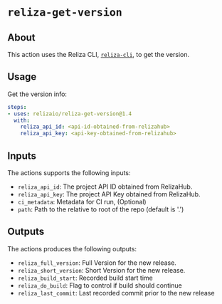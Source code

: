 # `reliza-get-version`

## About
This action uses the Reliza CLI, [`reliza-cli`](https://github.com/relizaio/reliza-cli), to get the version.

## Usage

Get the version info:

```yaml
steps:
- uses: relizaio/reliza-get-version@1.4
  with:
    reliza_api_id: <api-id-obtained-from-relizahub>
    reliza_api_key: <api-key-obtained-from-relizahub>
```

## Inputs
The actions supports the following inputs:

- `reliza_api_id`: The project API ID obtained from RelizaHub.
- `reliza_api_key`: The project API Key obtained from RelizaHub.
- `ci_metadata`: Metadata for CI run, (Optional)
- `path`: Path to the relative to root of the repo (default is '.')

## Outputs
The actions produces the following outputs:

- `reliza_full_version`: Full Version for the new release.
- `reliza_short_version`: Short Version for the new release.
- `reliza_build_start`: Recorded build start time
- `reliza_do_build`: Flag to control if build should continue
- `reliza_last_commit`: Last recorded commit prior to the new release
